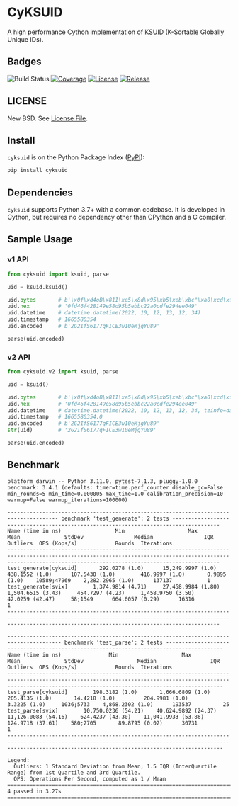 # CyKSUID

A high performance Cython implementation of
[KSUID](https://github.com/segmentio/ksuid) (K-Sortable Globally Unique
IDs).

## Badges

![Build Status](https://github.com/timonwong/cyksuid/workflows/Test/badge.svg)
[![Coverage](https://img.shields.io/codecov/c/github/timonwong/cyksuid?token=Nutf41gwoG)](https://app.codecov.io/gh/timonwong/cyksuid)
[![License](https://img.shields.io/github/license/timonwong/cyksuid.svg)](/LICENSE)
[![Release](https://img.shields.io/github/release/timonwong/cyksuid.svg)](https://github.com/timonwong/cyksuid/releases/latest)

## LICENSE

New BSD. See [License
File](https://github.com/timonwong/cyksuid/blob/master/LICENSE).

## Install

`cyksuid` is on the Python Package Index
([PyPI](https://pypi.org/project/cyksuid)):

```bash
pip install cyksuid
```

## Dependencies

`cyksuid` supports Python 3.7+ with a common codebase. It is developed
in Cython, but requires no dependency other than CPython and a C
compiler.

## Sample Usage

### v1 API

```python
from cyksuid import ksuid, parse

uid = ksuid.ksuid()

uid.bytes       # b'\x0f\xd4oB\x81I\xe5\x8d\x95\xb5\xeb\xbc"\xa0\xcd\xfe)N\xe0I'
uid.hex         # '0fd46f428149e58d95b5ebbc22a0cdfe294ee049'
uid.datetime    # datetime.datetime(2022, 10, 12, 13, 12, 34)
uid.timestamp   # 1665580354
uid.encoded     # b'2G2IfS6177qFICE3w10eMjgYu89'

parse(uid.encoded)
```

### v2 API

```python
from cyksuid.v2 import ksuid, parse

uid = ksuid()

uid.bytes       # b'\x0f\xd4oB\x81I\xe5\x8d\x95\xb5\xeb\xbc"\xa0\xcd\xfe)N\xe0I'
uid.hex         # '0fd46f428149e58d95b5ebbc22a0cdfe294ee049'
uid.datetime    # datetime.datetime(2022, 10, 12, 13, 12, 34, tzinfo=datetime.timezone.utc)
uid.timestamp   # 1665580354.0
uid.encoded     # b'2G2IfS6177qFICE3w10eMjgYu89'
str(uid)        # '2G2IfS6177qFICE3w10eMjgYu89'

parse(uid.encoded)
```

## Benchmark

```
platform darwin -- Python 3.11.0, pytest-7.1.3, pluggy-1.0.0
benchmark: 3.4.1 (defaults: timer=time.perf_counter disable_gc=False min_rounds=5 min_time=0.000005 max_time=1.0 calibration_precision=10 warmup=False warmup_iterations=100000)

-------------------------------------------------------------------------------------- benchmark 'test_generate': 2 tests -------------------------------------------------------------------------------------
Name (time in ns)                 Min                    Max                  Mean              StdDev                Median                IQR            Outliers  OPS (Kops/s)            Rounds  Iterations
---------------------------------------------------------------------------------------------------------------------------------------------------------------------------------------------------------------
test_generate[cyksuid]       292.0278 (1.0)      15,249.9997 (1.0)        438.1552 (1.0)      107.5430 (1.0)        416.9997 (1.0)       0.9895 (1.0)    10589;47969    2,282.2965 (1.0)      137137           1
test_generate[svix]        1,374.9814 (4.71)     27,458.9984 (1.80)     1,504.6515 (3.43)     454.7297 (4.23)     1,458.9750 (3.50)     42.0259 (42.47)     58;1549      664.6057 (0.29)      16316           1
---------------------------------------------------------------------------------------------------------------------------------------------------------------------------------------------------------------

--------------------------------------------------------------------------------------- benchmark 'test_parse': 2 tests ----------------------------------------------------------------------------------------
Name (time in ns)               Min                    Max                   Mean              StdDev                 Median                 IQR            Outliers  OPS (Kops/s)            Rounds  Iterations
----------------------------------------------------------------------------------------------------------------------------------------------------------------------------------------------------------------
test_parse[cyksuid]        198.3182 (1.0)       1,666.6809 (1.0)         205.4135 (1.0)       14.4218 (1.0)         204.9981 (1.0)        3.3225 (1.0)     1036;5733    4,868.2302 (1.0)      193537          25
test_parse[svix]        10,750.0236 (54.21)    40,624.9892 (24.37)    11,126.0083 (54.16)    624.4237 (43.30)    11,041.9933 (53.86)    124.9718 (37.61)    580;2705       89.8795 (0.02)      30731           1
----------------------------------------------------------------------------------------------------------------------------------------------------------------------------------------------------------------

Legend:
  Outliers: 1 Standard Deviation from Mean; 1.5 IQR (InterQuartile Range) from 1st Quartile and 3rd Quartile.
  OPS: Operations Per Second, computed as 1 / Mean
============================================================================================ 4 passed in 3.27s =============================================================================================
```
